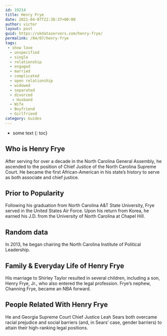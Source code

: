 ```yaml
---
id: 19214
title: Henry Frye
date: 2021-04-07T22:38:37+00:00
author: victor
layout: post
guid: https://ukdataservers.com/henry-frye/
permalink: /04/07/henry-frye
tags:
 - show love
  - unspecified
  - single
  - relationship
  - engaged
  - married
  - complicated
  - open relationship
  - widowed
  - separated
  - divorced
   - Husband
  - Wife
  - Boyfriend
  - Girlfriend
category: Guides
---
```


* some text
{: toc}


## Who is Henry Frye



After serving for over a decade in the North Carolina General Assembly, he ascended to the position of Chief Justice of the North Carolina Supreme Court. He became the first African-American in his state&#8217;s history to serve as both associate and chief justice.

                
                
                
## Prior to Popularity



Following his graduation from North Carolina A&T State University, Frye served in the United States Air Force. Upon his return from Korea, he earned his J.D. from the University of North Carolina at Chapel Hill.

                
                
                
## Random data



In 2013, he began chairing the North Carolina Institute of Political Leadership.

                
                
                
## Family & Everyday Life of Henry Frye



His marriage to Shirley Taylor resulted in several children, including a son, Henry Frye, Jr., who also entered the legal profession. Frye&#8217;s nephew, Channing Frye, became an NBA forward.

                
                
                
## People Related With Henry Frye



He and Georgia Supreme Court Chief Justice Leah Sears both overcame racial prejudice and social barriers (and, in Sears&#8217; case, gender barriers) to attain their high-ranking legal positions.

                
              
            
          
          
          